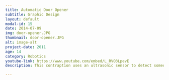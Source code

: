 ```yaml
---
title: Automatic Door Opener
subtitle: Graphic Design
layout: default
modal-id: 15
date: 2014-07-09
img: door-opener.JPG
thumbnail: door-opener.JPG
alt: image-alt
project-date: 2011
age: 14
category: Robotics
youtube-link: https://www.youtube.com/embed/L_RVO3LpevE
description: This contraption uses an ultrasonic sensor to detect someone entering the room and automatically opens the door. I built this using a Lego Mindstorms NXT Robotics kit.

---
```

